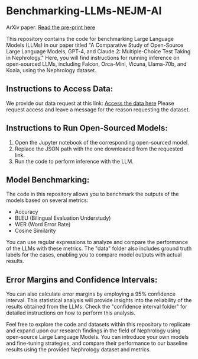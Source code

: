 # Benchmarking-LLMs-NEJM-AI
ArXiv paper: [Read the pre-print here](https://arxiv.org/pdf/2308.04709.pdf)

This repository contains the code for benchmarking Large Language Models (LLMs) in our paper titled "A Comparative Study of Open-Source Large Language Models, GPT-4, and Claude 2: Multiple-Choice Test Taking in Nephrology." Here, you will find instructions for running inference on open-sourced LLMs, including Falcon, Orca-Mini, Vicuna, Llama-70b, and Koala, using the Nephrology dataset.
## Instructions to Access Data:
We provide our data request at this link:  [Access the data here](https://drive.google.com/drive/folders/1q06Wjkl0ItUS7RYXmwtkIq-9WEH_RbQz?usp=drive_link)
Please request access and leave a message for the reason requesting the dataset. 

## Instructions to Run Open-Sourced Models:
1. Open the Jupyter notebook of the corresponding open-sourced model.
2. Replace the JSON path with the one downloaded from the requested link. 
3. Run the code to perform inference with the LLM.

## Model Benchmarking:
The code in this repository allows you to benchmark the outputs of the models based on several metrics:

- Accuracy
- BLEU (Bilingual Evaluation Understudy)
- WER (Word Error Rate)
- Cosine Similarity

You can use regular expressions to analyze and compare the performance of the LLMs with these metrics. The "data" folder also includes ground truth labels for the cases, enabling you to compare model outputs with actual results.

## Error Margins and Confidence Intervals:
You can also calculate error margins by employing a 95% confidence interval. This statistical analysis will provide insights into the reliability of the results obtained from the LLMs. Check the "confidence interval folder" for detailed instructions on how to perform this analysis.

Feel free to explore the code and datasets within this repository to replicate and expand upon our research findings in the field of Nephrology using open-source Large Language Models. You can introduce your own models and fine-tuning strategies, and compare their performance to our baseline results using the provided Nephrology dataset and metrics.
